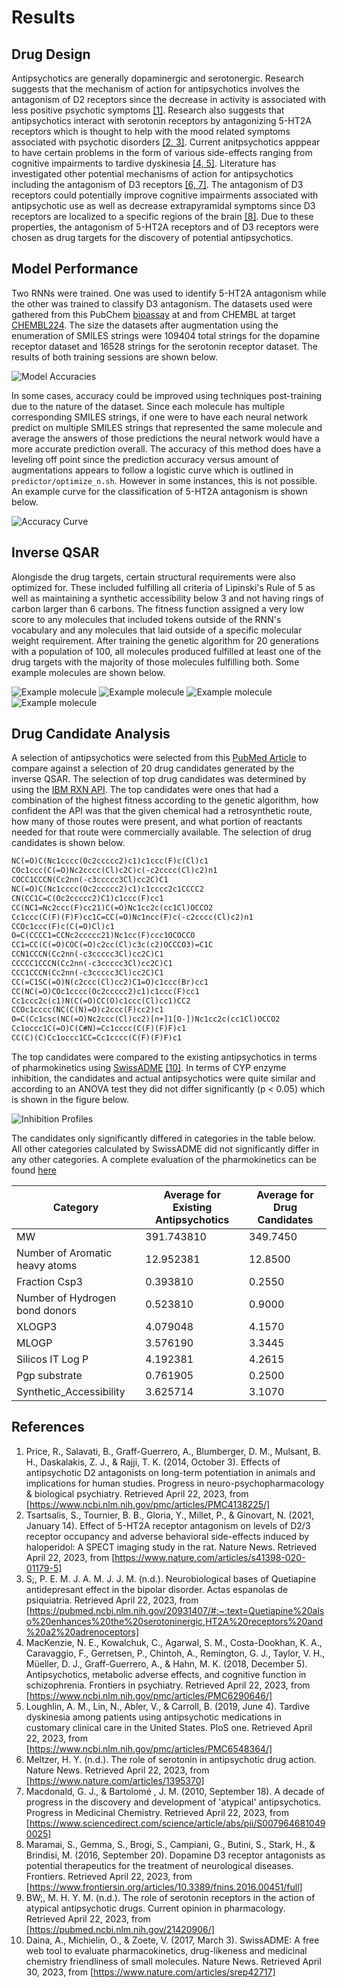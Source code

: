 # Results

## Drug Design

Antipsychotics are generally dopaminergic and serotonergic.
Research suggests that the mechanism of action for antipsychotics involves the antagonism of D2 receptors since the decrease in activity is associated with less positive psychotic symptoms [[1]](#references).
Research also suggests that antipsychotics interact with serotonin receptors by antagonizing 5-HT2A receptors which is thought to help with the mood related symptoms associated with psychotic disorders [[2, 3]](#references).
Current anitpsychotics apppear to have certain problems in the form of various side-effects ranging from cognitive impairments to tardive dyskinesia [[4, 5]](#references).
Literature has investigated other potential mechanisms of action for antipsychotics including the antagonism of D3 receptors [[6, 7]](#references).
The antagonism of D3 receptors could potentially improve cognitive impairments associated with antipsychotic use as well as decrease extrapyramidal symptoms since D3 receptors are localized to a specific regions of the brain [[8]](#references).
Due to these properties, the antagonism of 5-HT2A receptors and of D3 receptors were chosen as drug targets for the discovery of potential antipsychotics.

## Model Performance

Two RNNs were trained.
One was used to identify 5-HT2A antagonism while the other was trained to classify D3 antagonism.
The datasets used were gathered from this PubChem [bioassay](https://pubchem.ncbi.nlm.nih.gov/bioassay/652054) at and from CHEMBL at target [CHEMBL224](https://www.ebi.ac.uk/chembl/target_report_card/CHEMBL224/).
The size the datasets after augmentation using the enumeration of SMILES strings were 109404 total strings for the dopamine receptor dataset and 16528 strings for the serotonin receptor dataset.
The results of both training sessions are shown below.

![Model Accuracies](./results/rnn_accs.png)

In some cases, accuracy could be improved using techniques post-training due to the nature of the dataset.
Since each molecule has multiple corresponding SMILES strings, if one were to have each neural network predict on multiple SMILES strings that represented the same molecule and average the answers of those predictions the neural network would have a more accurate prediction overall.
The accuracy of this method does have a leveling off point since the prediction accuracy versus amount of augmentations appears to follow a logistic curve which is outlined in `predictor/optimize_n.sh`. However in some instances, this is not possible. An example curve for the classification of 5-HT2A antagonism is shown below.

![Accuracy Curve](./results/aug_accs.svg)

## Inverse QSAR

Alongisde the drug targets, certain structural requirements were also optimized for. These included fulfilling all criteria of Lipinski's Rule of 5 as well as maintaining a synthetic accessibility below 3 and not having rings of carbon larger than 6 carbons. The fitness function assigned a very low score to any molecules that included tokens outside of the RNN's vocabulary and any molecules that laid outside of a specific molecular weight requirement. After training the genetic algorithm for 20 generations with a population of 100, all molecules produced fulfilled at least one of the drug targets with the majority of those molecules fulfilling both. Some example molecules are shown below.

![Example molecule](./results/1.png)
![Example molecule](./results/2.png)
![Example molecule](./results/3.png)
![Example molecule](./results/4.png)

## Drug Candidate Analysis

A selection of antipsychotics were selected from this [PubMed Article](https://www.ncbi.nlm.nih.gov/books/NBK107237/table/introduction.t1/) to compare against a selection of 20 drug candidates generated by the inverse QSAR. The selection of top drug candidates was determined by using the [IBM RXN API](https://rxn.res.ibm.com/). The top candidates were ones that had a combination of the highest fitness according to the genetic algorithm, how confident the API was that the given chemical had a retrosynthetic route, how many of those routes were present, and what portion of reactants needed for that route were commercially available. The selection of drug candidates is shown below.

```txt
NC(=O)C(Nc1cccc(Oc2ccccc2)c1)c1ccc(F)c(Cl)c1
COc1ccc(C(=O)Nc2cccc(Cl)c2C)c(-c2cccc(Cl)c2)n1
COCC1CCCN(Cc2nn(-c3ccccc3Cl)cc2C)C1
NC(=O)C(Nc1cccc(Oc2ccccc2)c1)c1cccc2c1CCCC2
CN(CC1C=C(Oc2ccccc2)C1)c1ccc(F)cc1
CC(NC1=Nc2ccc(F)cc21)C(=O)Nc1cc2c(cc1Cl)OCCO2
Cc1ccc(C(F)(F)F)cc1C=CC(=O)Nc1ncc(F)c(-c2cccc(Cl)c2)n1
CCOc1ccc(F)c(C(=O)Cl)c1
O=C(CCCC1=CCNc2ccccc21)Nc1cc(F)ccc1OCOCCO
CC1=CC(C(=O)COC(=O)c2cc(Cl)c3c(c2)OCCCO3)=C1C
CCN1CCCN(Cc2nn(-c3ccccc3Cl)cc2C)C1
CCCCC1CCCN(Cc2nn(-c3ccccc3Cl)cc2C)C1
CCC1CCCN(Cc2nn(-c3ccccc3Cl)cc2C)C1
CC(=C1SC(=O)N(c2ccc(Cl)cc2)C1=O)c1ccc(Br)cc1
CC(NC(=O)COc1cccc(Oc2ccccc2)c1)c1ccc(F)cc1
Cc1ccc2c(c1)N(C(=O)CC(O)c1ccc(Cl)cc1)CC2
CCOc1cccc(NC(C(N)=O)c2ccc(F)cc2)c1
O=C(Cc1csc(NC(=O)Nc2ccc(Cl)cc2)[n+]1[O-])Nc1cc2c(cc1Cl)OCCO2
Cc1occc1C(=O)C(C#N)=Cc1cccc(C(F)(F)F)c1
CC(C)(C)Cc1occc1CC=Cc1cccc(C(F)(F)F)c1
```

The top candidates were compared to the existing antipsychotics in terms of pharmokinetics using [SwissADME](http://www.swissadme.ch/index.php) [[10]](#references). In terms of CYP enzyme inhibition, the candidates and actual antipsychotics were quite similar and according to an ANOVA test they did not differ significantly (p < 0.05) which is shown in the figure below.

![Inhibition Profiles](./results/inhibition_profiles.png)

The candidates only significantly differed in categories in the table below. All other categories calculated by SwissADME did not significantly differ in any other categories. A complete evaluation of the pharmokinetics can be found [here](./results)

| Category                 | Average for Existing Antipsychotics | Average for Drug Candidates |
|--------------------------|-------------------------------------|-----------------------------|
| MW                       | 391.743810 | 349.7450 |
| Number of Aromatic heavy atoms     |  12.952381 | 12.8500 |
| Fraction Csp3            |   0.393810 | 0.2550 |
| Number of Hydrogen bond donors |   0.523810 | 0.9000 |
| XLOGP3                   |   4.079048 | 4.1570 |
| MLOGP                    |   3.576190 | 3.3445 |
| Silicos IT Log P          |   4.192381 | 4.2615 |
| Pgp substrate            |   0.761905 | 0.2500 |
| Synthetic_Accessibility  |   3.625714 | 3.1070 |

## References

1. Price, R., Salavati, B., Graff-Guerrero, A., Blumberger, D. M., Mulsant, B. H., Daskalakis, Z. J., &amp; Rajji, T. K. (2014, October 3). Effects of antipsychotic D2 antagonists on long-term potentiation in animals and implications for human studies. Progress in neuro-psychopharmacology &amp; biological psychiatry. Retrieved April 22, 2023, from [https://www.ncbi.nlm.nih.gov/pmc/articles/PMC4138225/]
2. Tsartsalis, S., Tournier, B. B., Gloria, Y., Millet, P., &amp; Ginovart, N. (2021, January 14). Effect of 5-HT2A receptor antagonism on levels of D2/3 receptor occupancy and adverse behavioral side-effects induced by haloperidol: A SPECT imaging study in the rat. Nature News. Retrieved April 22, 2023, from [https://www.nature.com/articles/s41398-020-01179-5]
3. S;, P. E. M. J. A. M. J. J. M. (n.d.). Neurobiological bases of Quetiapine antidepresant effect in the bipolar disorder. Actas espanolas de psiquiatria. Retrieved April 22, 2023, from [https://pubmed.ncbi.nlm.nih.gov/20931407/#:~:text=Quetiapine%20also%20enhances%20the%20serotoninergic,HT2A%20receptors%20and%20a2%20adrenoceptors]
4. MacKenzie, N. E., Kowalchuk, C., Agarwal, S. M., Costa-Dookhan, K. A., Caravaggio, F., Gerretsen, P., Chintoh, A., Remington, G. J., Taylor, V. H., Müeller, D. J., Graff-Guerrero, A., &amp; Hahn, M. K. (2018, December 5). Antipsychotics, metabolic adverse effects, and cognitive function in schizophrenia. Frontiers in psychiatry. Retrieved April 22, 2023, from [https://www.ncbi.nlm.nih.gov/pmc/articles/PMC6290646/]
5. Loughlin, A. M., Lin, N., Abler, V., &amp; Carroll, B. (2019, June 4). Tardive dyskinesia among patients using antipsychotic medications in customary clinical care in the United States. PloS one. Retrieved April 22, 2023, from [https://www.ncbi.nlm.nih.gov/pmc/articles/PMC6548364/]
6. Meltzer, H. Y. (n.d.). The role of serotonin in antipsychotic drug action. Nature News. Retrieved April 22, 2023, from [https://www.nature.com/articles/1395370]
7. Macdonald, G. J., &amp; Bartolomé , J. M. (2010, September 18). A decade of progress in the discovery and development of 'atypical' antipsychotics. Progress in Medicinal Chemistry. Retrieved April 22, 2023, from [https://www.sciencedirect.com/science/article/abs/pii/S0079646810490025]
8. Maramai, S., Gemma, S., Brogi, S., Campiani, G., Butini, S., Stark, H., &amp; Brindisi, M. (2016, September 20). Dopamine D3 receptor antagonists as potential therapeutics for the treatment of neurological diseases. Frontiers. Retrieved April 22, 2023, from [https://www.frontiersin.org/articles/10.3389/fnins.2016.00451/full]
9. BW;, M. H. Y. M. (n.d.). The role of serotonin receptors in the action of atypical antipsychotic drugs. Current opinion in pharmacology. Retrieved April 22, 2023, from [https://pubmed.ncbi.nlm.nih.gov/21420906/]
10. Daina, A., Michielin, O., &amp; Zoete, V. (2017, March 3). SwissADME: A free web tool to evaluate pharmacokinetics, drug-likeness and medicinal chemistry friendliness of small molecules. Nature News. Retrieved April 30, 2023, from [https://www.nature.com/articles/srep42717]
